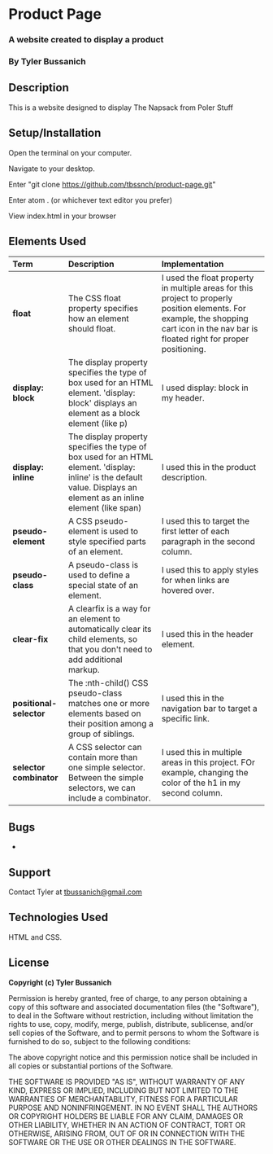 # Product Page
### A website created to display a product
### **By Tyler Bussanich**

## Description

This is a website designed to display The Napsack from Poler Stuff

## Setup/Installation

Open the terminal on your computer.

Navigate to your desktop.

Enter "git clone https://github.com/tbssnch/product-page.git"

Enter atom . (or whichever text editor you prefer)

View index.html in your browser


## Elements Used

| Term | Description | Implementation |
| :-------------     | :------------- | :------------- |
| **float** | The CSS float property specifies how an element should float. | I used the float property in multiple areas for this project to properly position elements. For example, the shopping cart icon in the nav bar is floated right for proper positioning. |
| **display: block** | The display property specifies the type of box used for an HTML element. 'display: block' displays an element as a block element (like p) | I used display: block in my header. |
| **display: inline** | The display property specifies the type of box used for an HTML element. 'display: inline' is the default value. Displays an element as an inline element (like span) | I used this in the product description. |
| **pseudo-element** | A CSS pseudo-element is used to style specified parts of an element. | I used this to target the first letter of each paragraph in the second column. |
| **pseudo-class** | A pseudo-class is used to define a special state of an element. | I used this to apply styles for when links are hovered over. |
| **clear-fix** | A clearfix is a way for an element to automatically clear its child elements, so that you don't need to add additional markup. | I used this in the header element. |
| **positional-selector** | The :nth-child() CSS pseudo-class matches one or more elements based on their position among a group of siblings. | I used this in the navigation bar to target a specific link. |
| **selector combinator** | A CSS selector can contain more than one simple selector. Between the simple selectors, we can include a combinator. | I used this in multiple areas in this project. FOr example, changing the color of the h1 in my second column. |



## Bugs

*

## Support

Contact Tyler at tbussanich@gmail.com

## Technologies Used

HTML and CSS.


## License

**Copyright (c) Tyler Bussanich**

Permission is hereby granted, free of charge, to any person obtaining a copy
of this software and associated documentation files (the "Software"), to deal
in the Software without restriction, including without limitation the rights
to use, copy, modify, merge, publish, distribute, sublicense, and/or sell
copies of the Software, and to permit persons to whom the Software is
furnished to do so, subject to the following conditions:

The above copyright notice and this permission notice shall be included in all
copies or substantial portions of the Software.

THE SOFTWARE IS PROVIDED "AS IS", WITHOUT WARRANTY OF ANY KIND, EXPRESS OR
IMPLIED, INCLUDING BUT NOT LIMITED TO THE WARRANTIES OF MERCHANTABILITY,
FITNESS FOR A PARTICULAR PURPOSE AND NONINFRINGEMENT. IN NO EVENT SHALL THE
AUTHORS OR COPYRIGHT HOLDERS BE LIABLE FOR ANY CLAIM, DAMAGES OR OTHER
LIABILITY, WHETHER IN AN ACTION OF CONTRACT, TORT OR OTHERWISE, ARISING FROM,
OUT OF OR IN CONNECTION WITH THE SOFTWARE OR THE USE OR OTHER DEALINGS IN THE
SOFTWARE.
